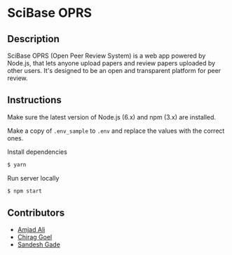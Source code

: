 # SciBase OPRS
## Description
SciBase OPRS (Open Peer Review System) is a web app powered by Node.js, that lets anyone upload papers and review papers uploaded by other users. It's designed to be an open and transparent platform for peer review.

## Instructions
Make sure the latest version of Node.js (6.x) and npm (3.x) are installed.

Make a copy of `.env_sample` to `.env` and replace the values with the correct ones.

Install dependencies
```bash
$ yarn
```

Run server locally
```bash
$ npm start
```

## Contributors
- [Amjad Ali](https://github.com/amjd)
- [Chirag Goel](https://github.com/chirag1goel)
- [Sandesh Gade](https://github.com/cyberbeast)
